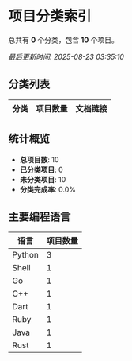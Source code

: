 # 项目分类索引

总共有 **0** 个分类，包含 **10** 个项目。

*最后更新时间: 2025-08-23 03:35:10*

## 分类列表

| 分类 | 项目数量 | 文档链接 |
|------|----------|----------|

## 统计概览

- **总项目数**: 10
- **已分类项目**: 0
- **未分类项目**: 10
- **分类完成率**: 0.0%

## 主要编程语言

| 语言 | 项目数量 |
|------|----------|
| Python | 3 |
| Shell | 1 |
| Go | 1 |
| C++ | 1 |
| Dart | 1 |
| Ruby | 1 |
| Java | 1 |
| Rust | 1 |

